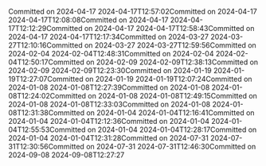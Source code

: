 Committed on 2024-04-17 2024-04-17T12:57:02Committed on 2024-04-17 2024-04-17T12:08:08Committed on 2024-04-17 2024-04-17T12:12:29Committed on 2024-04-17 2024-04-17T12:58:43Committed on 2024-04-17 2024-04-17T12:17:34Committed on 2024-03-27 2024-03-27T12:10:16Committed on 2024-03-27 2024-03-27T12:59:56Committed on 2024-02-04 2024-02-04T12:48:31Committed on 2024-02-04 2024-02-04T12:50:17Committed on 2024-02-09 2024-02-09T12:38:13Committed on 2024-02-09 2024-02-09T12:23:30Committed on 2024-01-19 2024-01-19T12:27:07Committed on 2024-01-19 2024-01-19T12:07:24Committed on 2024-01-08 2024-01-08T12:27:39Committed on 2024-01-08 2024-01-08T12:24:02Committed on 2024-01-08 2024-01-08T12:49:15Committed on 2024-01-08 2024-01-08T12:33:03Committed on 2024-01-08 2024-01-08T12:31:38Committed on 2024-01-04 2024-01-04T12:16:41Committed on 2024-01-04 2024-01-04T12:12:36Committed on 2024-01-04 2024-01-04T12:55:53Committed on 2024-01-04 2024-01-04T12:28:17Committed on 2024-01-04 2024-01-04T12:31:28Committed on 2024-07-31 2024-07-31T12:30:56Committed on 2024-07-31 2024-07-31T12:46:30Committed on 2024-09-08 2024-09-08T12:27:27